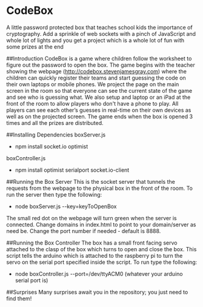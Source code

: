 CodeBox
=======
A little password protected box that teaches school kids the importance of cryptography.  Add a sprinkle of web sockets with a pinch of JavaScript and whole lot of lights and you get a project which is a whole lot of fun with some prizes at the end

##Introduction
CodeBox is a game where children follow the worksheet to figure out the password to open the box.  The game begins with the teacher showing the webpage (<http://codebox.stevenjamesgray.com>) where the children can quickly register their teams and start guessing the code on their own laptops or mobile phones.  We project the page on the main screen in the room so that everyone can see the current state of the game and see who is guessing what. We also setup and laptop or an iPad at the front of the room to allow players who don't have a phone to play. All players can see each other’s guesses in real-time on their own devices as well as on the projected screen.  The game ends when the box is opened 3 times and all the prizes are distributed.

##Installing Dependencies 
boxServer.js
* npm install socket.io optimist

boxController.js
* npm install optimist serialport socket.io-client

##Running the Box Server
This is the socket server that tunnels the requests from the webpage to the physical box in the front of the room.  To run the server then type the following:

* node boxServer.js --key=keyToOpenBox

The small red dot on the webpage will turn green when the server is connected.  Change domains in index.html to point to your domain/server as need be.  Change the port number if needed - default is 8888.

##Running the Box Controller
The box has a small front facing servo attached to the clasp of the box which turns to open and close the box.  This script tells the arduino which is attached to the raspberry pi to turn the servo on the serial port specified inside the script.  To run type the following:

* node boxController.js --port=/dev/ttyACM0 (whatever your arduino serial port is)

##Surprises
Many surprises await you in the repository; you just need to find them!
